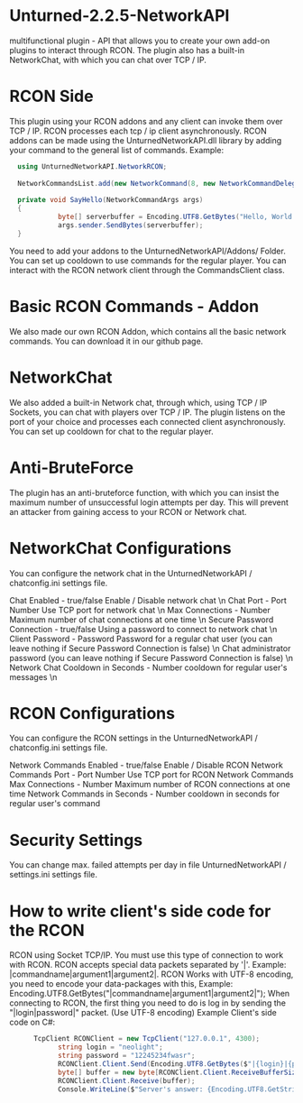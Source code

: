 # Unturned-2.2.5-NetworkAPI
multifunctional plugin - API that allows you to create your own add-on plugins to interact through RCON. The plugin also has a built-in NetworkChat, with which you can chat over TCP / IP.

# RCON Side
This plugin using your RCON addons and any client can invoke them over TCP / IP.
RCON processes each tcp / ip client asynchronously.
RCON addons can be made using the UnturnedNetworkAPI.dll library by adding your command to the general list of commands.
Example:
```csharp
  using UnturnedNetworkAPI.NetworkRCON;
  
  NetworkCommandsList.add(new NetworkCommand(8, new NetworkCommandDelegate(SayHello), new string[] { "hello", "hellowrld" })); // adding your command to the static  Commands List.
  
  private void SayHello(NetworkCommandArgs args)
  {
			byte[] serverbuffer = Encoding.UTF8.GetBytes("Hello, World!"); // You send "Hello, World" Message to network client-caller.
			args.sender.SendBytes(serverbuffer);
  }
```
You need to add your addons to the UnturnedNetworkAPI/Addons/ Folder.
You can set up cooldown to use commands for the regular player.
You can interact with the RCON network client through the CommandsClient class.

# Basic RCON Commands - Addon
We also made our own RCON Addon, which contains all the basic network commands.
You can download it in our github page.

# NetworkChat
We also added a built-in Network chat, through which, using TCP / IP Sockets, you can chat with players over TCP / IP.
The plugin listens on the port of your choice and processes each connected client asynchronously.
You can set up cooldown for chat to the regular player.

# Anti-BruteForce
The plugin has an anti-bruteforce function, with which you can insist the maximum number of unsuccessful login attempts per day. This will prevent an attacker from gaining access to your RCON or Network chat.

# NetworkChat Configurations
You can configure the network chat in the UnturnedNetworkAPI / chatconfig.ini settings file.

Chat Enabled - true/false  Enable / Disable network chat \n
Chat Port - Port Number  Use TCP port for network chat \n
Max Connections - Number  Maximum number of chat connections at one time \n
Secure Password Connection - true/false  Using a password to connect to network chat \n
Client Password - Password  Password for a regular chat user (you can leave nothing if Secure Password Connection is false) \n
Chat administrator password (you can leave nothing if Secure Password Connection is false) \n
Network Chat Cooldown in Seconds - Number  cooldown for regular user's messages \n

# RCON Configurations
You can configure the RCON settings in the UnturnedNetworkAPI / chatconfig.ini settings file.

Network Commands Enabled - true/false  Enable / Disable RCON
Network Commands Port - Port Number  Use TCP port for RCON
Network Commands Max Connections - Number  Maximum number of RCON connections at one time
Network Commands in Seconds - Number  cooldown in seconds for regular user's command

# Security Settings
You can change max. failed attempts per day in file UnturnedNetworkAPI / settings.ini settings file.

# How to write client's side code for the RCON
RCON using Socket TCP/IP. You must use this type of connection to work with RCON.
RCON accepts special data packets separated by '|'. Example: |commandname|argument1|argument2|.
RCON Works with UTF-8 encoding, you need to encode your data-packages with this, Example: Encoding.UTF8.GetBytes("|commandname|argument1|argument2|");
When connecting to RCON, the first thing you need to do is log in by sending the "|login|password|" packet. (Use UTF-8 encoding)
Example Client's side code on C#:
```csharp
      TcpClient RCONClient = new TcpClient("127.0.0.1", 4300);
			string login = "neolight";
			string password = "12245234fwasr";
			RCONClient.Client.Send(Encoding.UTF8.GetBytes($"|{login}|{password}|"));
			byte[] buffer = new byte[RCONClient.Client.ReceiveBufferSize];
			RCONClient.Client.Receive(buffer);
			Console.WriteLine($"Server's answer: {Encoding.UTF8.GetString(buffer)}");
```
  
